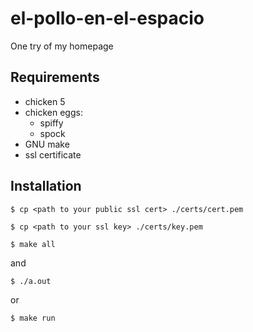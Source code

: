 # el-pollo-en-el-espacio
One try of my homepage

## Requirements
+ chicken 5
+ chicken eggs:
  + spiffy
  + spock
+ GNU make
+ ssl certificate

## Installation

`$ cp <path to your public ssl cert> ./certs/cert.pem`

`$ cp <path to your ssl key> ./certs/key.pem`

`$ make all`

and

`$ ./a.out`

or

`$ make run`
